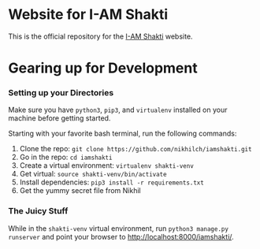 # Website for I-AM Shakti

This is the official repository for the [I-AM Shakti](https://www.iamshakti.org) website.


# Gearing up for Development

### Setting up your Directories

Make sure you have `python3`, `pip3`, and `virtualenv` installed on your machine before getting started.


Starting with your favorite bash terminal, run the following commands:

1. Clone the repo: `git clone https://github.com/nikhilch/iamshakti.git`
1. Go in the repo: `cd iamshakti`
1. Create a virtual environment: `virtualenv shakti-venv`
1. Get virtual: `source shakti-venv/bin/activate`
1. Install dependencies: `pip3 install -r requirements.txt`
1. Get the yummy secret file from Nikhil


### The Juicy Stuff

While in the `shakti-venv` virtual environment, run `python3 manage.py runserver` and point your browser to <http://localhost:8000/iamshakti/>. 
